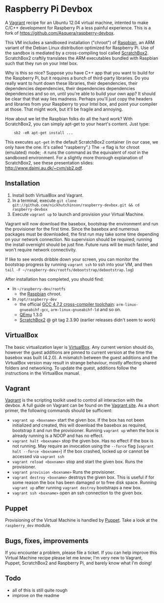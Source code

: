 # Raspberry Pi Devbox

A [Vagrant](http://vagrantup.com) recipe for an Ubuntu 12.04 virtual machine, intented to make C/C++ development for Raspberry Pi a less painful experience. This is a fork of <https://github.com/Asquera/raspberry-devbox>.

This VM includes a sandboxed installation ("chroot") of [Raspbian](http://www.raspbian.org), an ARM variant of the Debian Linux distribution optimized for Raspberry Pi. Use of the sandbox is mediated by a cross-compiling tool called [ScratchBox2](http://maemo.gitorious.org/scratchbox2). ScratchBox2 craftily translates the ARM executables bundled with Raspbian such that they run on your Intel box.

Why is this so nice? Suppose you have C++ app that you want to build for the Raspberry Pi, but it requires a bunch of third-party libraries. Do you really want to hunt down these libraries, their dependencies, their dependencies dependencies, their dependencies dependencies dependencies and so on, until you're able to build your own app? It should be clear that that way lies madness. Perhaps you'll just copy the headers and libraries from your Raspberry to your Intel box, and point your compiler at those. That might work, but it'll be fragile and annoying.

How about we let the Raspbian folks do all the hard work? With ScratchBox2, you can simply apt-get to your heart's content. Just type:
        
        sb2 -eR apt-get install ...

This executes `apt-get` in the default ScratchBox2 container (in our case, we only have the one. It's called "raspberry".) The `-e` flag is for chroot (emulated) mode; `-R` runs the command as the equivalent of *root* in the sandboxed environment. For a slightly more thorough explanation of ScratchBox2, see these presentation slides: <http://www.daimi.au.dk/~cvm/sb2.pdf>.

## Installation

1. Install both VirtualBox and Vagrant.
2. In a terminal, execute `git clone git://github.com/nickhutchinson/raspberry-devbox.git && cd raspberry-devbox`
3. Execute `vagrant up` to launch and provision your Virtual Machine.

Vagrant will now download the basebox, bootstrap the environment and run the provisioner for the first time. Since the basebox and numerous packages must be downloaded, the first run may take some time depending on your network connection. No supervision should be required; running the install overnight should be just fine. Future runs will be much faster, and won't require network connectivity.

If like to see words dribble down your screen, you can monitor the bootstrap progress by running `vagrant ssh` to ssh into your VM, and then `tail -F ~/raspberry-dev/rootfs/debootstrap/debootstrap.log`)

After installation has completed, you should find:

- In `~/raspberry-dev/rootfs`
    - the [Raspbian](http://www.raspbian.org) chroot.
- In `/opt/raspberry-dev`
    - the official [GCC 4.7.2 cross-compiler toolchain](https://github.com/raspberrypi/tools): `arm-linux-gnueabihf-gcc`, `arm-linux-gnueabihf-ld` and so on.
    - [QEmu](http://wiki.qemu.org/Main_Page) 1.3.0
    - [ScratchBox2](http://maemo.gitorious.org/scratchbox2) @ git tag 2.3.90 (earlier releases didn't seem to work)

## VirtualBox

The basic virtualization layer is [VirtualBox](https://www.virtualbox.org). Any current version should do, however the guest additions are pinned to current version at the time the basebox was built (4.2.0). A mismatch between the guest additions and the VirtualBox version may result in strange behaviour, mostly affecting shared folders and networking. To update the guest, additions follow the instructions in the VirtualBox manual.

## Vagrant

[Vagrant](http://vagrantup.com) is the scripting toolkit used to control all interaction with the devbox. A full guide on Vagrant can be found on the [Vagrant site](http://vagrantup.com). As a short primer, the following commands should be sufficient:

* `vagrant up <boxname>` start the given box. If the box has not been initialized and created, this will download the basebox as required, bootstrap it and run the provisioner. Running `vagrant up` when the box is already running is a NOOP and has no effect.
* `vagrant halt <boxname>` stop the given box. Has no effect if the box is not running. May require an invocation using the `--force` flag (`vagrant halt --force <boxname>`) if the box crashed, locked up or cannot be accessed via `vagrant ssh`
* `vagrant reload <boxname>` stop and start the given box. Runs the provisioner.
* `vagrant provision <boxname>` Runs the provisioner.
* `vagrant destroy <boxname>` destroys the given box. This is useful if for some reason the box has been damaged or to free disk space. Running `vagrant up` after running `vagrant destroy` bootstraps a new box.
* `vagrant ssh <boxname>` open an ssh connection to the given box.
	
## Puppet

Provisioning of the Virtual Machine is handled by [Puppet](http://puppetlabs.com). Take a look at the `raspberry_dev` module.

## Bugs, fixes, improvements

If you encounter a problem, please file a ticket. If you can help improve this Virtual Machine recipe please let me know; I'm very new to Vagrant, Puppet, ScratchBox2 and Raspberry Pi, and barely know what I'm doing!

## Todo

* all of this is still quite rough
* improve on the readme
